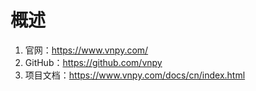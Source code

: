 # 概述
1. 官网：https://www.vnpy.com/
2. GitHub：https://github.com/vnpy
3. 项目文档：https://www.vnpy.com/docs/cn/index.html